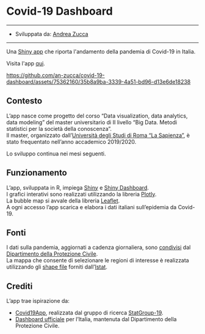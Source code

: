 # Covid-19 Dashboard

---
- Sviluppata da: [Andrea Zucca](https://www.linkedin.com/in/a-zucca)
---

Una [Shiny app](https://shiny.posit.co/) che riporta l'andamento della pandemia di Covid-19 in Italia.

Visita l'app [qui](https://andreazucca.shinyapps.io/Covid19Dashboard/).

https://github.com/an-zucca/covid-19-dashboard/assets/75362160/35b8a9ba-3339-4a51-bd96-d13e6de18238

## Contesto
L’app nasce come progetto del corso “Data visualization, data analytics, data modeling” del master universitario di II livello “Big Data. Metodi statistici per la società della conoscenza”.  
Il master, organizzato dall’[Università degli Studi di Roma “La Sapienza”](https://www.uniroma1.it/it/pagina-strutturale/home), è stato frequentato nell’anno accademico 2019/2020.  

Lo sviluppo continua nei mesi seguenti.

## Funzionamento
L’app, sviluppata in R, impiega [Shiny](https://shiny.posit.co/) e [Shiny Dashboard](https://rstudio.github.io/shinydashboard/).  
I grafici interativi sono realizzati utilizzando la libreria [Plotly](https://plotly.com/r/).  
La bubble map si avvale della libreria [Leaflet](https://leafletjs.com/).  
A ogni accesso l’app scarica e elabora i dati italiani sull’epidemia da Covid-19.

## Fonti
I dati sulla pandemia, aggiornati a cadenza giornaliera, sono [condivisi](https://github.com/pcm-dpc/COVID-19) dal [Dipartimento della Protezione Civile](https://www.protezionecivile.gov.it/it/).  
La mappa che consente di selezionare le regioni di interesse è realizzata utilizzando gli [shape file](https://www.istat.it/notizia/confini-delle-unita-amministrative-a-fini-statistici-al-1-gennaio-2018-2/) forniti dall’[Istat](https://www.istat.it/).

## Crediti
L’app trae ispirazione da:
* [Covid19App](https://github.com/minmar94/StatGroup19-Covid19App), realizzata dal gruppo di ricerca [StatGroup-19](https://www.uniroma1.it/it/notizia/statgroup-19).  
* [Dashboard ufficiale](https://mappe.protezionecivile.gov.it/it/mappe-e-dashboards-emergenze/dashboards-coronavirus/) per l’Italia, mantenuta dal Dipartimento della Protezione Civile.
